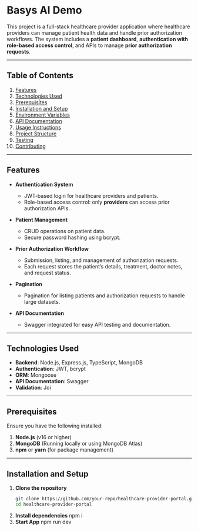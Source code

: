 # **Basys AI Demo**

This project is a full-stack healthcare provider application where healthcare providers can manage patient health data and handle prior authorization workflows. The system includes a **patient dashboard**, **authentication with role-based access control**, and APIs to manage **prior authorization requests**.

---

## **Table of Contents**

1. [Features](#features)  
2. [Technologies Used](#technologies-used)  
3. [Prerequisites](#prerequisites)  
4. [Installation and Setup](#installation-and-setup)  
5. [Environment Variables](#environment-variables)  
6. [API Documentation](#api-documentation)  
7. [Usage Instructions](#usage-instructions)  
8. [Project Structure](#project-structure)  
9. [Testing](#testing)  
10. [Contributing](#contributing)

---

## **Features**

- **Authentication System**  
  - JWT-based login for healthcare providers and patients.
  - Role-based access control: only **providers** can access prior authorization APIs.
  
- **Patient Management**  
  - CRUD operations on patient data.
  - Secure password hashing using bcrypt.

- **Prior Authorization Workflow**  
  - Submission, listing, and management of authorization requests.
  - Each request stores the patient’s details, treatment, doctor notes, and request status.

- **Pagination**  
  - Pagination for listing patients and authorization requests to handle large datasets.

- **API Documentation**  
  - Swagger integrated for easy API testing and documentation.

---

## **Technologies Used**

- **Backend**: Node.js, Express.js, TypeScript, MongoDB  
- **Authentication**: JWT, bcrypt  
- **ORM**: Mongoose  
- **API Documentation**: Swagger  
- **Validation**: Joi 

---

## **Prerequisites**

Ensure you have the following installed:

1. **Node.js** (v16 or higher)
2. **MongoDB** (Running locally or using MongoDB Atlas)
3. **npm** or **yarn** (for package management)

---

## **Installation and Setup**

1. **Clone the repository**  
   ```bash
   git clone https://github.com/your-repo/healthcare-provider-portal.git
   cd healthcare-provider-portal
2. **Install dependencies**
   npm i
3. **Start App**
   npm run dev
